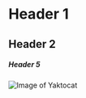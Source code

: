 # Header 1
## Header 2
##### Header 5

![Image of Yaktocat](https://octodex.github.com/images/yaktocat.png)

